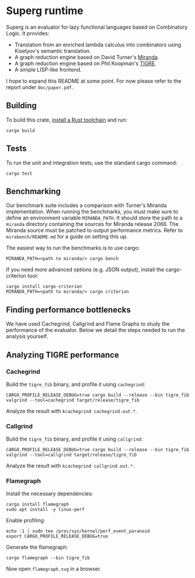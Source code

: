 # Superg runtime
Superg is an evaluator for lazy functional languages based on Combinatory Logic. 
It provides:
* Translation from an enriched lambda calculus into combinators using Kiselyov's semantic translation.
* A graph reduction engine based on David Turner's [Miranda](https://www.cs.kent.ac.uk/people/staff/dat/miranda/).
* A graph reduction engine based on Phil Koopman's [TIGRE](https://users.ece.cmu.edu/~koopman/tigre/index.html).
* A simple LISP-like frontend.

I hope to expand this README at some point. 
For now please refer to the report under `doc/paper.pdf`. 

## Building
To build this crate, [install a Rust toolchain](https://rustup.rs) and run:

```shell
cargo build
```

## Tests
To run the unit and integration tests, use the standard cargo command:

```shell
cargo test
```

## Benchmarking
Our benchmark suite includes a comparison with Turner's Miranda implementation.
When running the benchmarks, you must make sure to define an environment variable `MIRANDA_PATH`.
It should store the path to a `miranda` directory containing the sources for Miranda release 2066.
The Miranda source must be patched to output performance metrics.
Refer to `mirabench/README.md` for a guide on setting this up.

The easiest way to run the benchmarks is to use cargo:

```shell
MIRANDA_PATH=<path to miranda/> cargo bench
```

If you need more advanced options (e.g. JSON output), install the cargo-criterion tool:

```shell 
cargo install cargo-criterion
MIRANDA_PATH=<path to miranda/> cargo criterion
```

## Finding performance bottlenecks
We have used Cachegrind, Callgrind and Flame Graphs to study the performance of the evaluator.
Below we detail the steps needed to run the analysis yourself.

## Analyzing TIGRE performance
### Cachegrind
Build the `tigre_fib` binary, and profile it using `cachegrind`:

```shell
CARGO_PROFILE_RELEASE_DEBUG=true cargo build --release --bin tigre_fib
valgrind --tool=cachegrind target/release/tigre_fib
```

Analyze the result with `kcachegrind cachegrind.out.*`.

### Callgrind
Build the `tigre_fib` binary, and profile it using `callgrind`:

```shell
CARGO_PROFILE_RELEASE_DEBUG=true cargo build --release --bin tigre_fib
valgrind --tool=callgrind target/release/tigre_fib
```

Analyze the result with `kcachegrind callgrind.out.*`.

### Flamegraph
Install the necessary dependencies:

```shell
cargo install flamegraph
sudo apt install -y linux-perf
```

Enable profiling:

```shell
echo -1 | sudo tee /proc/sys/kernel/perf_event_paranoid
export CARGO_PROFILE_RELEASE_DEBUG=true
```

Generate the flamegraph:

```shell
cargo flamegraph --bin tigre_fib
```

Now open `flamegraph.svg` in a browser.